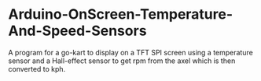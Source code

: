 # Arduino-OnScreen-Temperature-And-Speed-Sensors
A program for a go-kart to display on a TFT SPI screen using a temperature sensor and a Hall-effect sensor to get rpm from the axel which is then converted to kph.
